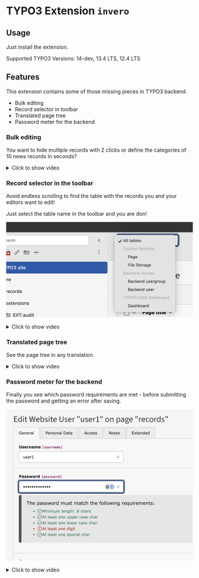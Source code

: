 # TYPO3 Extension `invero`

## Usage

Just install the extension.

Supported TYPO3 Versions: 14-dev, 13.4 LTS, 12.4 LTS

## Features

This extension contains some of those missing pieces in TYPO3 backend.

- Bulk editing
- Record selector in toolbar
- Translated page tree
- Password meter for the backend

### Bulk editing

You want to hide multiple records with 2 clicks or define the categories of 10 news records in seconds?

<details>
<summary>Click to show video</summary>

https://github.com/user-attachments/assets/acf5e532-dfa8-4254-98c2-89bf1fc41d41

</details>

### Record selector in the toolbar

Avoid endless scrolling to find the table with the records you and your editors want to edit!

Just select the table name in the toolbar and you are don!

![record-selector.png](Resources/Public/Screenshots/record-selector.png)

<details>
<summary>Click to show video</summary>

https://github.com/user-attachments/assets/356496c1-4596-4573-a53f-037f4bbe0be4
</details>

### Translated page tree

See the page tree in any translation.

<details>
<summary>Click to show video</summary>
https://github.com/user-attachments/assets/bbf84c43-4c6d-42cd-8ee8-5c2591e81428
</details>

### Password meter for the backend

Finally you see which password requirements are met - before submitting the password and getting an error after saving.

![password-meter.png](Resources/Public/Screenshots/password-meter.png)

<details>
<summary>Click to show video</summary>

https://github.com/user-attachments/assets/e1fe4bb3-a4e4-425d-b1df-9a9e810021e7
</details>
